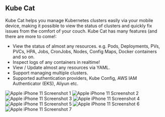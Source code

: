 ## Kube Cat

Kube Cat helps you manage Kubernetes clusters easily via your mobile device, making it possible to view the status of clusters and quickly fix issues from the comfort of your couch.
Kube Cat has many features (and there are more to come!:

- View the status of almost any resources. e.g.
Pods, Deployments, PVs, PVCs, HPA, Jobs, CronJobs, Nodes, Config Maps, Docker containers and so on.
- Inspect logs of any containers in realtime!
- View / Update almost any resources via YAML.
- Support managing multiple clusters.
- Supported authentication providers, Kube Config, AWS IAM Authenticator (EKS), Aliyun etc.

![Apple iPhone 11 Screenshot 1](https://p.ipic.vip/j9wyq6.png)  ![Apple iPhone 11 Screenshot 2](https://p.ipic.vip/70bdon.png)  ![Apple iPhone 11 Screenshot 3](https://p.ipic.vip/8ej3sb.png)  ![Apple iPhone 11 Screenshot 4](https://p.ipic.vip/rmfu9v.png)  ![Apple iPhone 11 Screenshot 5](https://p.ipic.vip/w3kykg.png)  ![Apple iPhone 11 Screenshot 6](https://p.ipic.vip/0qt66j.png)  ![Apple iPhone 11 Screenshot 7](https://p.ipic.vip/deuaxh.png)
